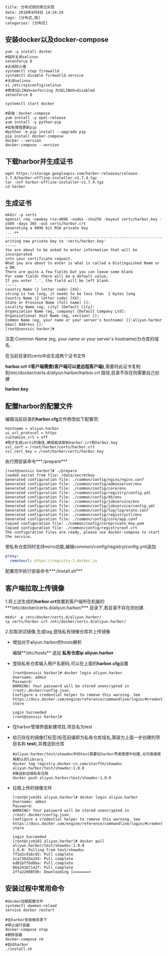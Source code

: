 ```
title: 分布式锁的常见实现
date: 2018年8月8日 14:24:24
tags: [分布式,锁]
categories: [分布式]
```


## 安装docker以及docker-compose

```shell
yum -y install docker 
#临时关闭selinux
setenforce 0 
#关闭防火墙
systemctl stop firewalld 
systemctl disable firewalld.service
#关闭selinux
vi /etc/sysconfig/selinux
#修改SELINUX=enforcing 为SELINUX=disabled
setenforce 0

systemctl start docker

#安装：docker-compose
yum install -y epel-release
yum install -y python-pip
#如有报错更新pip
#python -m pip install --upgrade pip
pip install docker-compose 
docker --version 
docker-compose --version
```



## 下载harbor并生成证书

```shell
wget https://storage.googleapis.com/harbor-releases/release-1.7.0/harbor-offline-installer-v1.7.4.tgz
tar -xvf harbor-offline-installer-v1.7.4.tgz
cd harbor
```



## 生成证书

```shell
mkdir -p certs
openssl req -newkey rsa:4096 -nodes -sha256 -keyout certs/harbor.key -x509 -days 365 -out certs/harbor.crt 
Generating a 4096 bit RSA private key
....++
..............................................................................................................................................................................++
writing new private key to 'certs/harbor.key'
-----
You are about to be asked to enter information that will be incorporated
into your certificate request.
What you are about to enter is what is called a Distinguished Name or a DN.
There are quite a few fields but you can leave some blank
For some fields there will be a default value,
If you enter '.', the field will be left blank.
-----
Country Name (2 letter code) [XX]:
string is too long, it needs to be less than  2 bytes long
Country Name (2 letter code) [XX]:
State or Province Name (full name) []:
Locality Name (eg, city) [Default City]:
Organization Name (eg, company) [Default Company Ltd]:
Organizational Unit Name (eg, section) []:
Common Name (eg, your name or your server's hostname) []:aliyun.harbor
Email Address []:
[root@senssic harbor]# 
```

注意:Common Name (eg, your name or your server's hostname)为仓库的域名.

在当前目录的certs中会生成两个证书文件

**harbor.crt**  #**客户端需要(客户端可以是远程客户端)**,需要将此证书复制到/etc/docker/certs.d/aliyun.harbor/harbor.crt 路径,目录不存在则需要自己创建

**harbor.key**



## 配置harbor的配置文件

编辑当前目录的**harbor.cfg**文件修改如下配置项:

```properties
hostname = aliyun.harbor
ui_url_protocol = https
customize_crt = off
#刚才生成certs的路径,确保能读取到harbor.crt和harbor.key
ssl_cert = /root/harbor/certs/harbor.crt
ssl_cert_key = /root/harbor/certs/harbor.key
```

执行预安装命令***./prepare***

```shell
[root@senssic harbor]# ./prepare 
loaded secret from file: /data/secretkey
Generated configuration file: ./common/config/nginx/nginx.conf
Generated configuration file: ./common/config/adminserver/env
Generated configuration file: ./common/config/core/env
Generated configuration file: ./common/config/registry/config.yml
Generated configuration file: ./common/config/db/env
Generated configuration file: ./common/config/jobservice/env
Generated configuration file: ./common/config/jobservice/config.yml
Generated configuration file: ./common/config/log/logrotate.conf
Generated configuration file: ./common/config/registryctl/env
Generated configuration file: ./common/config/core/app.conf
Copied configuration file: ./common/config/coreprivate_key.pem
Copied configuration file: ./common/config/registryroot.crt
The configuration files are ready, please use docker-compose to start the service.
```

使私有仓库同时支持mirro功能,编辑common/config/registry/config.yml追加

```yml
proxy:
  remoteurl: https://registry-1.docker.io
```



配置完毕执行安装命令***./install.sh***



## 客户端拉取上传镜像

1.将上述生成的***harbor.crt***放置到客户端所在机器的***/etc/docker/certs.d/aliyun.harbor/*** 目录下,若目录不存在则创建.

```shell
mkdir -p /etc/docker/certs.d/aliyun.harbor/
cp certs/harbor.crt /etc/docker/certs.d/aliyun.harbor/
```

2.拉取测试镜像,生成tag,登陆私有镜像仓库并上传镜像

- 增加对于aliyun.harbor的hosts解析

  编辑**/etc/hosts**  追加 **私有仓库ip aliyun.harbor**

- 登陆私有仓库输入用户名密码,可以在上面的**harbor.cfg**设置

  ```shell
  [root@senssic harbor]# docker login aliyun.harbor
  Username: admin
  Password: 
  WARNING! Your password will be stored unencrypted in /root/.docker/config.json.
  Configure a credential helper to remove this warning. See
  https://docs.docker.com/engine/reference/commandline/login/#credentials-store
  
  Login Succeeded
  [root@senssic harbor]# 
  ```

- 在harbor管理界面新建项目,项目名为test

- 给已存在的镜像打标签(标签前缀即为私有仓库域名,第层为上面一步创建的项目名称 **test**),并推送到仓库

  ```shell
  #aliyun.harbor/test/showdoc中的test需要在harbor界面管理中创建,也可直接使用默认的library
  docker tag registry.docker-cn.com/star7th/showdoc aliyun.harbor/test/showdoc:1.0.0
  #推送到远端私有仓库
  docker push aliyun.harbor/test/showdoc:1.0.0
  ```

- 拉取上传的镜像文件

  ```shell
  [root@cjvm101 aliyun.harbor]# docker login aliyun.harbor
  Username: admin
  Password: 
  WARNING! Your password will be stored unencrypted in /root/.docker/config.json.
  Configure a credential helper to remove this warning. See
  https://docs.docker.com/engine/reference/commandline/login/#credentials-store
  
  Login Succeeded
  [root@cjvm101 aliyun.harbor]# docker pull aliyun.harbor/test/showdoc:1.0.0
  1.0.0: Pulling from test/showdoc
  ff3a5c916c92: Pull complete 
  2ca736d3a2d3: Pull complete 
  ed01bffbd8ba: Pull complete 
  86a241b7142f: Pull complete 
  2ffa2200859b: Downloading [=======> 
  ```

## 安装过程中常用命令

```shell
#docker加载配置文件
systemctl daemon-reload
service docker restart

#在harbor安装根目录下
#停止运行容器
docker-compose stop
#删除容器
docker-compose rm
#启动harbor
./install.sh
```